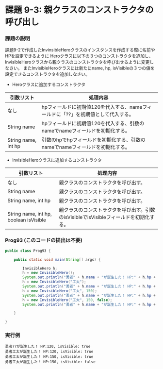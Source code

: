 # 課題 9-3: 親クラスのコンストラクタの呼び出し

### 課題の説明
課題9-2で作成したInvinsibleHeroクラスのインスタンスを作成する際に名前やHPを設定できるように
Heroクラスに以下の３つのコンストラクタを追加し、InvisibleHeroクラスから親クラスのコンストラクタを呼び出せるように変更しなさい。
またInvisibleHeroクラスには新たにname, hp, isVisibleの３つの値を設定できるコンストラクタを追加しなさい。

- Heroクラスに追加するコンストラクタ

| 引数リスト               | 処理内容                                           |
|---------------------|------------------------------------------------|
| なし                  | hpフィールドに初期値120を代入する、nameフィールドに「??」を初期値として代入する。 | 
| String name         | hpフィールドに初期値120を代入する、引数のnameでnameフィールドを初期化する。   | 
| String name, int hp | 引数のhpでhpフィールドを初期化する、引数のnameでnameフィールドを初期化する。   | 

- InvisibleHeroクラスに追加するコンストラクタ

| 引数リスト                                  | 処理内容                                                                            |
|----------------------------------------|---------------------------------------------------------------------------------|
| なし                 | 親クラスのコンストラクタを呼び出す。 | 
| String name         | 親クラスのコンストラクタを呼び出す。   | 
| String name, int hp | 親クラスのコンストラクタを呼び出す。   | 
| String name, int hp, boolean isVisible | 親クラスのコンストラクタを呼び出す。引数のisVisibleでisVisibleフィールドを初期化する。 | 

### Prog93 (このコードの提出は不要)
```java
public class Prog93 {

    public static void main(String[] args) {

        InvisibleHero h;
        h = new InvisibleHero();
        System.out.println("勇者" + h.name + "が誕生した！ HP:" + h.hp + ", isVisible: " + h.isVisible);
        h = new InvisibleHero("工太");
        System.out.println("勇者" + h.name + "が誕生した！ HP:" + h.hp + ", isVisible: " + h.isVisible);
        h = new InvisibleHero("工太", 150);
        System.out.println("勇者" + h.name + "が誕生した！ HP:" + h.hp + ", isVisible: " + h.isVisible);
        h = new InvisibleHero("工太", 150, false);
        System.out.println("勇者" + h.name + "が誕生した！ HP:" + h.hp + ", isVisible: " + h.isVisible);

    }

}
```


### 実行例
```
勇者??が誕生した！ HP:120, isVisible: true
勇者工太が誕生した！ HP:120, isVisible: true
勇者工太が誕生した！ HP:150, isVisible: true
勇者工太が誕生した！ HP:150, isVisible: false
```
